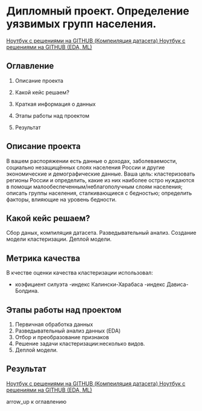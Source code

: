 # Дипломный проект. Определение уязвимых групп населения.


[Ноутбук с решениями на GITHUB (Компеиляция датасета) ](https://github.com/PavelZhuravkov/sf_data_science/blob/main/Дипломная_работа_Компиляция_датасета_.ipynb)
[Ноутбук с решениями на GITHUB (EDA, ML) ](https://github.com/PavelZhuravkov/sf_data_science/blob/main/%22Дипломная_работа_EDA%2C_ML%2C_Analysis_clusters_%22.ipynb)
## Оглавление

1. Описание проекта

2. Какой кейс решаем?

3. Краткая информация о данных

4. Этапы работы над проектом

5. Результат

## Описание проекта

В вашем распоряжении есть данные о доходах, заболеваемости, социально
незащищённых слоях населения России и другие экономические и
демографические данные.
Ваша цель:
кластеризовать регионы России и определить, какие из них наиболее остро нуждаются в помощи малообеспеченным/неблагополучным слоям населения;
описать группы населения, сталкивающиеся с бедностью;
определить факторы, влияющие на уровень бедности.


## Какой кейс решаем?

Сбор даных, компиляция датасета.
Разведывательный анализ.
Создание модели кластеризации.
Деплой модели.



## Метрика качества 

В кчестве оценки качества кластеризации использовал:
- коэфициент силуэта
-индекс Калински-Харабаса
-индекс Дависа-Болдина.




## Этапы работы над проектом

1. Первичная обработка данных
2. Разведывательный анализ данных (EDA)
3. Отбор и преобразование признаков
4. Решение задачи кластеризации:несколько видов.
5. Деплой модели.


## Результат



[Ноутбук с решениями на GITHUB (Компеиляция датасета) ](https://github.com/PavelZhuravkov/sf_data_science/blob/main/Дипломная_работа_Компиляция_датасета_.ipynb)
[Ноутбук с решениями на GITHUB (EDA, ML) ](https://github.com/PavelZhuravkov/sf_data_science/blob/main/%22Дипломная_работа_EDA%2C_ML%2C_Analysis_clusters_%22.ipynb)

arrow_up к оглавлению
